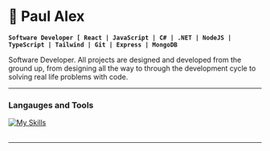 # :rocket: Paul Alex

**`Software Developer [ React | JavaScript | C# | .NET | NodeJS | TypeScript | Tailwind | Git | Express | MongoDB `**


Software Developer. All projects are designed and developed
from the ground up, from designing all the way to through the development cycle to solving real life problems with code.

---

### Langauges and Tools

[![My Skills](https://skillicons.dev/icons?i=react,nodejs,ts,graphql,nextjs,tailwind,git,express,mongodb,java,vue,python,c#)](https://skillicons.dev)
<br />
<br />

---


